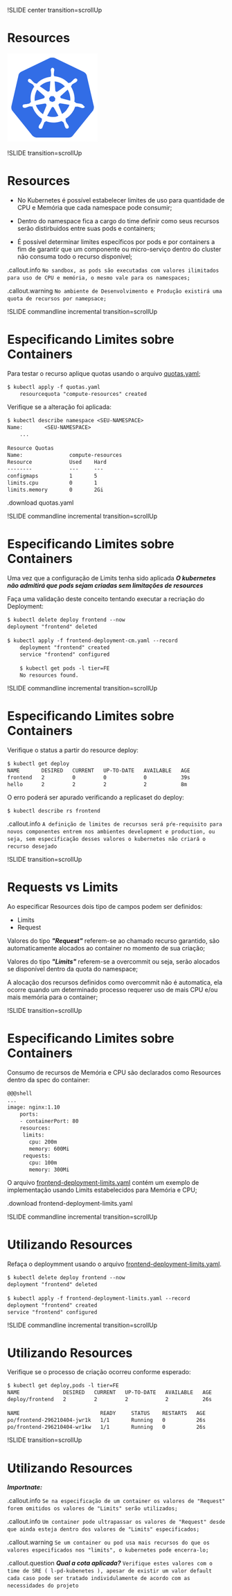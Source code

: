!SLIDE center transition=scrollUp

# Resources
![kubernetes](images/kubernetes.png)

!SLIDE transition=scrollUp

# Resources

- No Kubernetes é possível estabelecer limites de uso para quantidade de CPU e Memória que cada namespace pode consumir;

- Dentro do namespace fica a cargo do time definir como seus recursos serão distirbuidos entre suas pods e containers;

- É possível determinar limites específicos por pods e por containers a fim de garantir que um componente ou micro-serviço dentro do cluster não consuma todo o recurso disponível;

.callout.info `No sandbox, as pods são executadas com valores ilimitados para uso de CPU e memória, o mesmo vale para os namespaces;`

.callout.warning `No ambiente de Desenvolvimento e Produção existirá uma quota de recursos por namepsace;`


!SLIDE commandline incremental  transition=scrollUp

# Especificando Limites sobre Containers

Para testar o recurso aplique quotas usando o arquivo [quotas.yaml](https://stash.uol.intranet/projects/PAEIK/repos/kube-class/browse/_files/quotas.yaml);

	$ kubectl apply -f quotas.yaml
        resourcequota "compute-resources" created

Verifique se a alteração foi aplicada:

	$ kubectl describe namespace <SEU-NAMESPACE>
	Name:		<SEU-NAMESPACE>
        ...

	Resource Quotas
 	Name:				compute-resources
 	Resource			Used	Hard
 	--------			---		---
 	configmaps			1		5
 	limits.cpu			0		1
 	limits.memory		0		2Gi

.download quotas.yaml

!SLIDE commandline incremental transition=scrollUp

# Especificando Limites sobre Containers

Uma vez que a configuração de Limits tenha sido aplicada ***O kubernetes não admitirá que pods sejam criadas sem limitações de resources***

Faça uma validação deste conceito tentando executar a recriação do Deployment:

	$ kubectl delete deploy frontend --now
	deployment "frontend" deleted

	$ kubectl apply -f frontend-deployment-cm.yaml --record
        deployment "frontend" created
        service "frontend" configured

        $ kubectl get pods -l tier=FE
        No resources found.

!SLIDE commandline incremental transition=scrollUp

# Especificando Limites sobre Containers

Verifique o status a partir do resource deploy:

    $ kubectl get deploy
    NAME       DESIRED   CURRENT   UP-TO-DATE   AVAILABLE   AGE
    frontend   2         0         0            0           39s
    hello      2         2         2            2           8m

O erro poderá ser apurado verificando a replicaset do deploy:

    $ kubectl describe rs frontend

.callout.info `A definição de limites de recursos será pŕe-requisito para novos componentes entrem nos ambientes development e production, ou seja, sem especificação desses valores o kubernetes não criará o recurso desejado`

!SLIDE transition=scrollUp

# Requests vs Limits

Ao especificar Resources dois tipo de campos podem ser definidos:

- Limits
- Request

Valores do tipo ***"Request"*** referem-se ao chamado recurso garantido, são automaticamente alocados ao container no momento de sua criação;

Valores do tipo ***"Limits"*** referem-se a overcommit ou seja, serão alocados se disponível dentro da quota do namespace;

A alocação dos recursos definidos como overcommit não é automatica, ela ocorre quando um determinado processo requerer uso de mais CPU e/ou mais memória para o container;


!SLIDE transition=scrollUp

# Especificando Limites sobre Containers

Consumo de recursos de Memória e CPU são declarados como Resources dentro da spec do container:

    @@@shell
    ...
    image: nginx:1.10
        ports:
        - containerPort: 80
        resources:
         limits:
           cpu: 200m
           memory: 600Mi
         requests:
           cpu: 100m
           memory: 300Mi

O arquivo [frontend-deployment-limits.yaml](https://stash.uol.intranet/projects/PAEIK/repos/kube-class/browse/_files/frontend-deployment-limits.yaml) contém um exemplo de implementação usando Limits estabelecidos para Memória e CPU;

.download frontend-deployment-limits.yaml


!SLIDE commandline incremental transition=scrollUp

# Utilizando Resources

Refaça o deploymment usando o arquivo [frontend-deployment-limits.yaml](https://stash.uol.intranet/projects/PAEIK/repos/kube-class/browse/_files/frontend-deployment-limits.yaml).

    $ kubectl delete deploy frontend --now
    deployment "frontend" deleted

    $ kubectl apply -f frontend-deployment-limits.yaml --record
    deployment "frontend" created
    service "frontend" configured



!SLIDE commandline incremental transition=scrollUp

# Utilizando Resources

Verifique se o processo de criação ocorreu conforme esperado:

    $ kubectl get deploy,pods -l tier=FE
    NAME              DESIRED   CURRENT   UP-TO-DATE   AVAILABLE   AGE
    deploy/frontend   2         2         2            2           26s

    NAME                          READY     STATUS    RESTARTS   AGE
    po/frontend-296210404-jwr1k   1/1       Running   0          26s
    po/frontend-296210404-wr1kw   1/1       Running   0          26s


!SLIDE transition=scrollUp

# Utilizando Resources

***Importnate:***

.callout.info `Se na especificação de um container os valores de "Request" forem omitidos os valores de "Limits" serão utilizados;`

.callout.info `Um container pode ultrapassar os valores de "Request" desde que ainda esteja dentro dos valores de "Limits" especificados;`

.callout.warning `Se um container ou pod usa mais recursos do que os valores especificados nos "limits", o kubernetes pode encerra-lo;`

.callout.question ***Qual a cota aplicada?*** `Verifique estes valores com o time de SRE ( l-pd-kubenetes ), apesar de existir um valor default cada caso pode ser tratado individulamente de acordo com as necessidades do projeto` 
